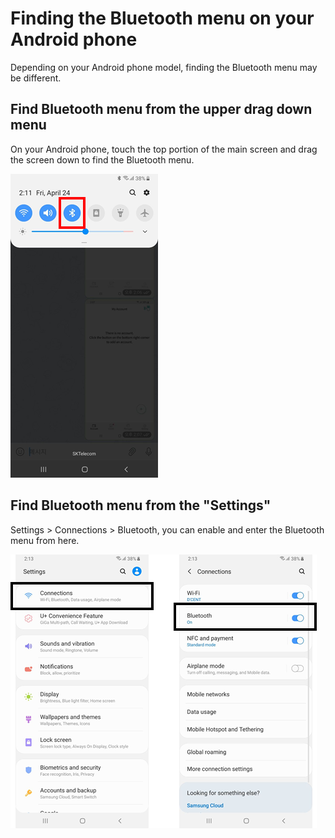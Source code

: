# Finding the Bluetooth menu on your Android phone

Depending on your Android phone model, finding the Bluetooth menu may be different.

## Find Bluetooth menu from the upper drag down menu

On your Android phone, touch the top portion of the main screen and drag the screen down to find the Bluetooth menu.

<div align="left">

<img src="../../.gitbook/assets/image (169).png" alt="">

</div>

## Find Bluetooth menu from the "Settings"

Settings > Connections > Bluetooth, you can enable and enter the Bluetooth menu from here.

<div align="left">

<img src="../../.gitbook/assets/image (131).png" alt="">

</div>
